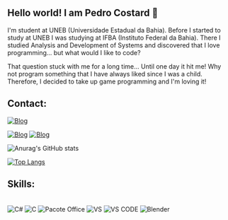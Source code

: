 ## Hello world! I am Pedro Costard 👋
 
 I'm student at UNEB (Universidade Estadual da Bahia). Before I started to study at UNEB I was studying at IFBA (Instituto Federal da Bahia). There I studied Analysis and Development of Systems and discovered that I love programming... but what would I like to code? 

 That question stuck with me for a long time... Until one day it hit me! Why not program something that I have always liked since I was a child. Therefore, I decided to take up game programming and I'm loving it! 

## Contact:

[![Blog](https://img.shields.io/badge/website-000000?style=for-the-badge&logo=About.me&logoColor=white)](https://pedrocostard.com)

[![Blog](https://img.shields.io/badge/LinkedIn-0077B5?style=for-the-badge&logo=linkedin&logoColor=white)](https://www.linkedin.com/in/pedro-costard-oliveira-057813231/)
[![Blog](https://img.shields.io/badge/Itch.io-FA5C5C?style=for-the-badge&logo=itchdotio&logoColor=white)](https://costards2.itch.io/)

![Anurag's GitHub stats](	https://github-readme-stats.vercel.app/api?username=Costards2&show_icons=true&theme=blue-green)

[![Top Langs](https://github-readme-stats.vercel.app/api/top-langs/?username=Costards2)](https://github.com/Costards2)

## Skills: 
<div style="display: inline_block"><br/>
<img align="center" alt="C#" src="https://img.shields.io/badge/C%23-239120?style=for-the-badge&logo=c-sharp&logoColor=white"/>
<img align="center" alt="C" src="https://img.shields.io/badge/C-00599C?style=for-the-badge&logo=c&logoColor=white"/>
<img align="center" alt="Pacote Office" src="https://img.shields.io/badge/Microsoft_Office-D83B01?style=for-the-badge&logo=microsoft-office&logoColor=white"/>
<img align="center" alt="VS" src="https://img.shields.io/badge/Visual_Studio-5C2D91?style=for-the-badge&logo=visual%20studio&logoColor=white"/>
<img align="center" alt="VS CODE" src="https://img.shields.io/badge/Visual_Studio_Code-0078D4?style=for-the-badge&logo=visual%20studio%20code&logoColor=white"/>
<img align="center" alt="Blender" src="(https://img.shields.io/badge/blender-%23F5792A.svg?style=for-the-badge&logo=blender&logoColor=white)"/>       
</div>
